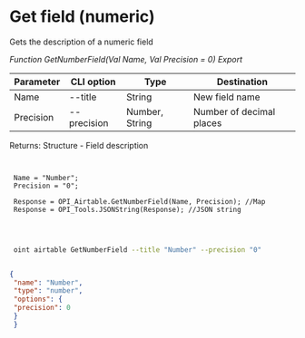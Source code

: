 ﻿---
sidebar_position: 4
---

# Get field (numeric)
 Gets the description of a numeric field


*Function GetNumberField(Val Name, Val Precision = 0) Export*

 | Parameter | CLI option | Type | Destination |
 |-|-|-|-|
 | Name | --title | String | New field name |
 | Precision | --precision | Number, String | Number of decimal places |

 
 Returns: Structure - Field description

```bsl title="Code example"
	
 
 Name = "Number";
 Precision = "0";
 
 Response = OPI_Airtable.GetNumberField(Name, Precision); //Map
 Response = OPI_Tools.JSONString(Response); //JSON string
 
	
```

```sh title="CLI command example"
 
 oint airtable GetNumberField --title "Number" --precision "0"

```


```json title="Result"

{
 "name": "Number",
 "type": "number",
 "options": {
 "precision": 0
 }
 }

```
